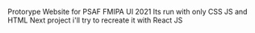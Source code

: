 
Protorype Website for PSAF FMIPA UI 2021
Its run with only CSS JS and HTML
Next project i'll try to recreate it with React JS
